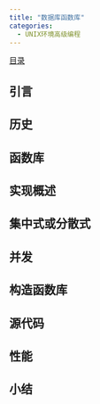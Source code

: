 ```yaml
---
title: "数据库函数库"
categories:
  - UNIX环境高级编程
---
```


[目录](UNIX环境高级编程)

## 引言

## 历史

## 函数库

## 实现概述

## 集中式或分散式

## 并发

## 构造函数库

## 源代码

## 性能

## 小结 